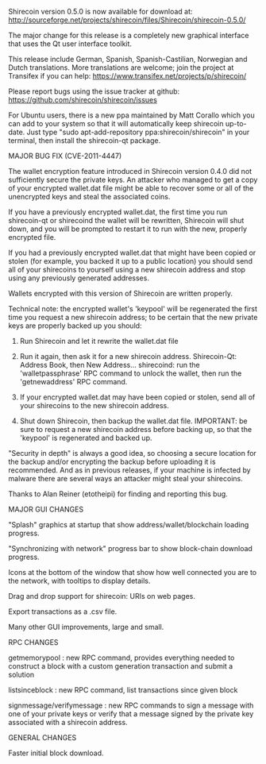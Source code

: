 Shirecoin version 0.5.0 is now available for download at:
http://sourceforge.net/projects/shirecoin/files/Shirecoin/shirecoin-0.5.0/

The major change for this release is a completely new graphical interface that uses the Qt user interface toolkit.

This release include German, Spanish, Spanish-Castilian, Norwegian and Dutch translations. More translations are welcome; join the project at Transifex if you can help:
https://www.transifex.net/projects/p/shirecoin/

Please report bugs using the issue tracker at github:
https://github.com/shirecoin/shirecoin/issues

For Ubuntu users, there is a new ppa maintained by Matt Corallo which you can add to your system so that it will automatically keep shirecoin up-to-date.  Just type "sudo apt-add-repository ppa:shirecoin/shirecoin" in your terminal, then install the shirecoin-qt package.

MAJOR BUG FIX  (CVE-2011-4447)

The wallet encryption feature introduced in Shirecoin version 0.4.0 did not sufficiently secure the private keys. An attacker who
managed to get a copy of your encrypted wallet.dat file might be able to recover some or all of the unencrypted keys and steal the
associated coins.

If you have a previously encrypted wallet.dat, the first time you run shirecoin-qt or shirecoind the wallet will be rewritten, Shirecoin will
shut down, and you will be prompted to restart it to run with the new, properly encrypted file.

If you had a previously encrypted wallet.dat that might have been copied or stolen (for example, you backed it up to a public
location) you should send all of your shirecoins to yourself using a new shirecoin address and stop using any previously generated addresses.

Wallets encrypted with this version of Shirecoin are written properly.

Technical note: the encrypted wallet's 'keypool' will be regenerated the first time you request a new shirecoin address; to be certain that the
new private keys are properly backed up you should:

1. Run Shirecoin and let it rewrite the wallet.dat file

2. Run it again, then ask it for a new shirecoin address.
Shirecoin-Qt: Address Book, then New Address...
shirecoind: run the 'walletpassphrase' RPC command to unlock the wallet,  then run the 'getnewaddress' RPC command.

3. If your encrypted wallet.dat may have been copied or stolen, send  all of your shirecoins to the new shirecoin address.

4. Shut down Shirecoin, then backup the wallet.dat file.
IMPORTANT: be sure to request a new shirecoin address before backing up, so that the 'keypool' is regenerated and backed up.

"Security in depth" is always a good idea, so choosing a secure location for the backup and/or encrypting the backup before uploading it is recommended. And as in previous releases, if your machine is infected by malware there are several ways an attacker might steal your shirecoins.

Thanks to Alan Reiner (etotheipi) for finding and reporting this bug.

MAJOR GUI CHANGES

"Splash" graphics at startup that show address/wallet/blockchain loading progress.

"Synchronizing with network" progress bar to show block-chain download progress.

Icons at the bottom of the window that show how well connected you are to the network, with tooltips to display details.

Drag and drop support for shirecoin: URIs on web pages.

Export transactions as a .csv file.

Many other GUI improvements, large and small.

RPC CHANGES

getmemorypool : new RPC command, provides everything needed to construct a block with a custom generation transaction and submit a solution

listsinceblock : new RPC command, list transactions since given block

signmessage/verifymessage : new RPC commands to sign a message with one of your private keys or verify that a message signed by the private key associated with a shirecoin address.

GENERAL CHANGES

Faster initial block download.
